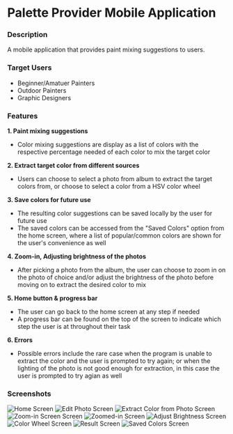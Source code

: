 # Palette Provider Mobile Application

### Description

A mobile application that provides paint mixing suggestions to users. 


### Target Users
* Beginner/Amatuer Painters
* Outdoor Painters
* Graphic Designers


### Features
**1. Paint mixing suggestions**
*  Color mixing suggestions are display as a list of colors with the respective percentage needed of each color to mix the target color

**2. Extract target color from different sources**
* Users can choose to select a photo from album to extract the target colors from, or choose to select a color from a HSV color wheel


**3. Save colors for future use**
* The resulting color suggestions can be saved locally by the user for future use
* The saved colors can be accessed from the "Saved Colors" option from the home screen, where a list of popular/common colors are shown for the user's convenience as well


**4. Zoom-in, Adjusting brightness of the photos**
* After picking a photo from the album, the user can choose to zoom in on the photo of choice and/or adjust the brightness of the photo before moving on to extract the desired color to mix

**5. Home button & progress bar**
* The user can go back to the home screen at any step if needed
* A progress bar can be found on the top of the screen to indicate which step the user is at throughout their task

**6. Errors**
* Possible errors include the rare case when the program is unable to extract the color and the user is prompted to try again; or when the lighting of the photo is not good enough for extraction, in this case the user is prompted to try agian as well

### Screenshots
![Home Screen](screenshots/home_screen.png)
![Edit Photo Screen](screenshots/edit_photo.png)
![Extract Color from Photo Screen](screenshots/extract_color_from_photo.png)
![Zoom-in Screen Screen](screenshots/zoom.png)
![Zoomed-in Screen](screenshots/zoomed_in.png)
![Adjust Brightness Screen](screenshots/brightness.png)
![Color Wheel Screen](screenshots/color_wheel.png)
![Result Screen](screenshots/result.png)
![Saved Colors Screen](screenshots/saved_colors.png)

